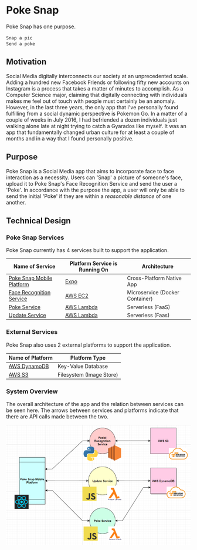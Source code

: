 # Poke Snap

Poke Snap has one purpose.
```
Snap a pic
Send a poke
```

## Motivation

Social Media digitally interconnects our society at an unprecedented scale. Adding a hundred new Facebook Friends or following fifty new accounts on Instagram is a process that takes a matter of minutes to accomplish. As a Computer Science major, claiming that digitally connecting with individuals makes me feel out of touch with people must certainly be an anomaly. However, in the last three years, the only app that I've personally found fulfilling from a social dynamic perspective is Pokemon Go. In a matter of a couple of weeks in July 2016, I had befriended a dozen individuals just walking alone late at night trying to catch a Gyarados like myself. It was an app that fundamentally changed urban culture for at least a couple of months and in a way that I found personally positive.

## Purpose

Poke Snap is a Social Media app that aims to incorporate face to face interaction as a necessity. Users can 'Snap' a picture of someone's face, upload it to Poke Snap's Face Recognition Service and send the user a 'Poke'. In accordance with the purpose the app, a user will only be able to send the initial 'Poke' if they are within a *reasonable distance* of one another.

## Technical Design

### Poke Snap Services

Poke Snap currently has 4 services built to support the application.

| Name of Service | Platform Service is Running On | Architecture |
| --------------- | ------------------------------ | ------------ |
| [Poke Snap Mobile Platform](https://github.com/poke-snap/poke-snap) | [Expo](https://expo.io/) | Cross-Platform Native App |
| [Face Recognition Service](https://github.com/poke-snap/face-recognition-service) | [AWS EC2](https://aws.amazon.com/ec2/) | Microservice (Docker Container) |
| [Poke Service](https://github.com/poke-snap/poke-service) | [AWS Lambda](https://aws.amazon.com/lambda/) | Serverless (FaaS) |
| [Update Service](https://github.com/poke-snap/update-service) | [AWS Lambda](https://aws.amazon.com/lambda/) | Serverless (Faas) |

### External Services
Poke Snap also uses 2 external platforms to support the application.

| Name of Platform | Platform Type |
| ---------------- | ------------- |
| [AWS DynamoDB](https://aws.amazon.com/dynamodb/) | Key-Value Database |
| [AWS S3](https://aws.amazon.com/s3/) | Filesystem (Image Store) |


### System Overview

The overall architecture of the app and the relation between services can be seen here.
The arrows between services and platforms indicate that there are API calls made between the two.

![Poke Snap System Overview](/assets/poke_snap_design.png)

### 

